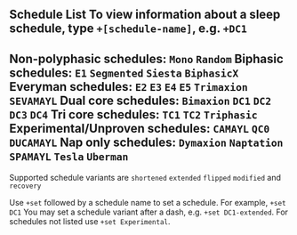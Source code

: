 **Schedule List**
To view information about a sleep schedule, type `+[schedule-name]`, e.g. `+DC1`
-----------------------------------------------
Non-polyphasic schedules: `Mono` `Random`
Biphasic schedules: `E1` `Segmented` `Siesta` `BiphasicX`
Everyman schedules: `E2` `E3` `E4` `E5` `Trimaxion` `SEVAMAYL`
Dual core schedules: `Bimaxion` `DC1` `DC2` `DC3` `DC4`
Tri core schedules: `TC1` `TC2` `Triphasic`
Experimental/Unproven schedules: `CAMAYL` `QC0` `DUCAMAYL`
Nap only schedules: `Dymaxion` `Naptation` `SPAMAYL` `Tesla` `Uberman`
-----------------------------------------------
Supported schedule variants are `shortened` `extended` `flipped` `modified` and `recovery`

Use `+set` followed by a schedule name to set a schedule. For example, `+set DC1`
You may set a schedule variant after a dash, e.g. `+set DC1-extended`.
For schedules not listed use `+set Experimental`.
